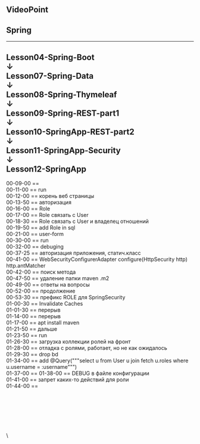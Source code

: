 
VideoPoint
---
Spring
---
---
Lesson04-Spring-Boot  
↓  
Lesson07-Spring-Data  
↓  
Lesson08-Spring-Thymeleaf  
↓  
Lesson09-Spring-REST-part1  
↓  
Lesson10-SpringApp-REST-part2  
↓  
Lesson11-SpringApp-Security   
↓   
**Lesson12-SpringApp**   
---  

00-09-00 ==   
00-11-00 == run  
00-12-00 == корень веб страницы  
00-13-50 == авторизация    
00-16-00 == Role    
00-17-00 == Role связать с User   
00-18-30 == Role связать с User и владелец отношений  
00-19-50 == add Role in sql  
00-21-00 == user-form  
00-30-00 == run  
00-32-00 == debuging  
00-37-25 == авторизация приложения, статич.класс  
00-41-00 == WebSecurityConfigurerAdapter configure(HttpSecurity http) http.antMatcher  
00-42-00 == поиск метода  
00-47-50 == удаление папки maven .m2  
00-49-00 == ответы на вопросы  
00-52-00 == продолжение  
00-53-30 == префикс ROLE для SpringSecurity  
01-00-30 == Invalidate Caches  
01-01-30 == перерыв    
01-14-00 == перерыв    
01-17-00 == apt install maven    
01-21-50 == дальше    
01-23-50 == run    
01-26-30 == загрузка коллекции ролей на фронт    
01-28-00 == отладка с ролями, работает, но не как ожидалось    
01-29-30 == drop bd    
01-34-00 == add  @Query("""select u from User u join fetch u.roles where u.username = :username""")  
01-37-00 == 
01-38-00 == DEBUG в файле конфигурации  
01-41-00 == запрет каких-то действий для роли  
01-44-00 ==   

















\
\
\
\
\
\
\

